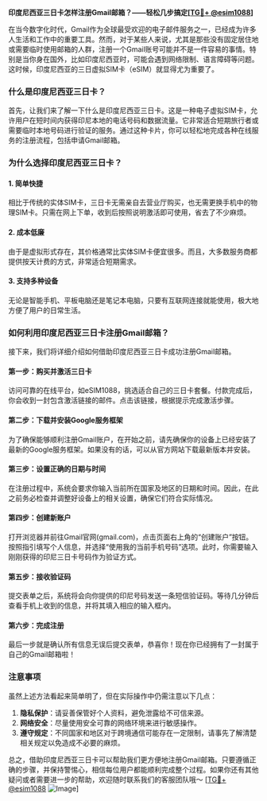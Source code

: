 **印度尼西亚三日卡怎样注册Gmail邮箱？——轻松几步搞定[[TG💪+ @esim1088](https://t.me/s/esim1088)]**

在当今数字化时代，Gmail作为全球最受欢迎的电子邮件服务之一，已经成为许多人生活和工作中的重要工具。然而，对于某些人来说，尤其是那些没有固定居住地或需要临时使用邮箱的人群，注册一个Gmail账号可能并不是一件容易的事情。特别是当你身在国外，比如印度尼西亚时，可能会遇到网络限制、语言障碍等问题。这时候，印度尼西亚的三日虚拟SIM卡（eSIM）就显得尤为重要了。

### 什么是印度尼西亚三日卡？

首先，让我们来了解一下什么是印度尼西亚三日卡。这是一种电子虚拟SIM卡，允许用户在短时间内获得印尼本地的电话号码和数据流量。它非常适合短期旅行者或需要临时本地号码进行验证的服务。通过这种卡片，你可以轻松地完成各种在线服务的注册流程，包括申请Gmail邮箱。

### 为什么选择印度尼西亚三日卡？

#### 1. 简单快捷
相比于传统的实体SIM卡，三日卡无需亲自去营业厅购买，也无需更换手机中的物理SIM卡。只需在网上下单，收到后按照说明激活即可使用，省去了不少麻烦。

#### 2. 成本低廉
由于是虚拟形式存在，其价格通常比实体SIM卡便宜很多。而且，大多数服务商都提供按天计费的方式，非常适合短期需求。

#### 3. 支持多种设备
无论是智能手机、平板电脑还是笔记本电脑，只要有互联网连接就能使用，极大地方便了用户的日常生活。

### 如何利用印度尼西亚三日卡注册Gmail邮箱？

接下来，我们将详细介绍如何借助印度尼西亚三日卡成功注册Gmail邮箱。

#### 第一步：购买并激活三日卡
访问可靠的在线平台，如eSIM1088，挑选适合自己的三日卡套餐。付款完成后，你会收到一封包含激活链接的邮件。点击该链接，根据提示完成激活步骤。

#### 第二步：下载并安装Google服务框架
为了确保能够顺利注册Gmail账户，在开始之前，请先确保你的设备上已经安装了最新的Google服务框架。如果没有的话，可以从官方网站下载最新版本并安装。

#### 第三步：设置正确的日期与时间
在注册过程中，系统会要求你输入当前所在国家及地区的日期和时间。因此，在此之前务必检查并调整好设备上的相关设置，确保它们符合实际情况。

#### 第四步：创建新账户
打开浏览器并前往Gmail官网(gmail.com)，点击页面右上角的“创建账户”按钮。按照指引填写个人信息，并选择“使用我的当前手机号码”选项。此时，你需要输入刚刚获得的印尼三日卡号码作为验证方式。

#### 第五步：接收验证码
提交表单之后，系统将会向你提供的印尼号码发送一条短信验证码。等待几分钟后查看手机上收到的信息，并将其填入相应的输入框内。

#### 第六步：完成注册
最后一步就是确认所有信息无误后提交表单，恭喜你！现在你已经拥有了一封属于自己的Gmail邮箱啦！

### 注意事项

虽然上述方法看起来简单明了，但在实际操作中仍需注意以下几点：

1. **隐私保护**：请妥善保管好个人资料，避免泄露给不可信来源。
2. **网络安全**：尽量使用安全可靠的网络环境来进行敏感操作。
3. **遵守规定**：不同国家和地区对于跨境通信可能存在一定限制，请事先了解清楚相关规定以免造成不必要的麻烦。

总之，借助印度尼西亚三日卡可以帮助我们更方便地注册Gmail邮箱。只要遵循正确的步骤，并保持警惕心，相信每位用户都能顺利完成整个过程。如果你还有其他疑问或者需要进一步的帮助，欢迎随时联系我们的客服团队哦～ [[TG💪+ @esim1088](https://t.me/s/esim1088) ![Image](https://i.postimg.cc/4NQfJmqS/Snipaste-2025-05-13-00-14-12.png)]